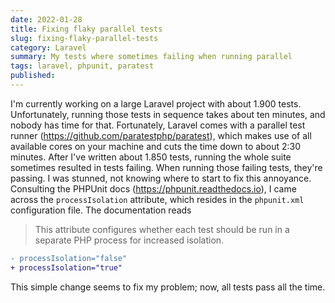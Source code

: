 ```yaml
---
date: 2022-01-28
title: Fixing flaky parallel tests
slug: fixing-flaky-parallel-tests
category: Laravel
summary: My tests where sometimes failing when running parallel
tags: laravel, phpunit, paratest
published:
---
```


I'm currently working on a large Laravel project with about 1.900 tests. Unfortunately, running those tests in sequence takes about ten minutes,  and nobody has time for that. Fortunately, Laravel comes with a parallel test runner (https://github.com/paratestphp/paratest), which makes use of all available cores on your machine and cuts the time down to about 2:30 minutes. After I've written about 1.850 tests, running the whole suite sometimes resulted in tests failing. When running those failing tests, they're passing. I was stunned, not knowing where to start to fix this annoyance. Consulting the PHPUnit docs (https://phpunit.readthedocs.io), I came across the `processIsolation` attribute, which resides in the `phpunit.xml` configuration file. The documentation reads

> This attribute configures whether each test should be run in a separate PHP process for increased isolation.

```diff
- processIsolation="false"
+ processIsolation="true"
```

This simple change seems to fix my problem; now, all tests pass all the time.
